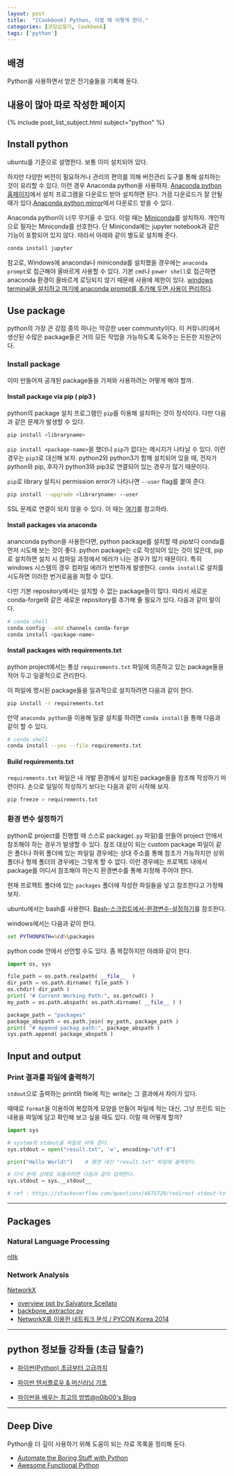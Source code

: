 ```yaml
---
layout: post
title:  "[Cookbook] Python, 이럴 때 이렇게 한다."
categories: [코딩삽질기, Cookbook]
tags: ['python']
---
```


## 배경

Python을 사용하면서 얻은 잔기술들을 기록해 둔다.

## 내용이 많아 따로 작성한 페이지

{% include post_list_subject.html subject="python" %}

## Install python

ubuntu를 기준으로 설명한다. 보통 이미 설치되어 있다. 

하지만 다양한 버전이 필요하거나 관리의 편의를 의해 버전관리 도구를 통해 설치하는 것이 유리할 수 있다. 이런 경우 Anaconda python을 사용하자. [Anaconda python 홈페이지](https://www.anaconda.com/distribution/#linux)에서 설치 프로그램을 다운로드 받아 설치하면 된다. 가끔 다운로드가 잘 안될 때가 있다.[Anaconda python mirror](https://mirrors.tuna.tsinghua.edu.cn/anaconda/archive/)에서 다운로드 받을 수 있다.

Anaconda python이 너무 무거울 수 있다. 이럴 때는 [Miniconda](https://docs.conda.io/en/latest/miniconda.html)를 설치하자. 개인적으로 필자는 Miniconda를 선호한다. 단 Miniconda에는 jupyter notebook과 같은 기능이 포함되어 있지 않다. 따라서 아래와 같이 별도로 설치해 준다. 

```bash
conda install jupyter
```

참고로, Windows에 anaconda나 miniconda를 설치했을 경우에는 `anaconda prompt`로 접근해야 올바르게 사용할 수 있다. 기본 `cmd`나 `power shell`로 접근하면 anaconda 환경이 올바르게 로딩되지 않기 때문에 사용에 제한이 있다. [windows terminal을 설치하고 여기에 anaconda prompt를 추가해 두면 사용이 편리하다](//pinedance.github.io/blog/2020/06/23/Windows-Terminal#condashell%EC%9D%84-%EC%B6%94%EA%B0%80%ED%95%B4-%EB%B3%B4%EC%9E%90). 

## Use package

python의 가장 큰 강점 중의 하나는 막강한 user community이다. 이 커뮤니티에서 생산된 수많은 package들은 거의 모든 작업을 가능하도록 도와주는 든든한 지원군이다.

### Install package

이미 만들어져 공개된 package들을 가져와 사용하려는 어떻게 해야 할까.

#### Install package via pip ( pip3 )

python의 package 설치 프로그램인 `pip`를 이용해 설치하는 것이 정석이다. 다만 다음과 같은 문제가 발생할 수 있다.

```bash
pip install <libraryname>
```

`pip install <package-name>`을 했더니 `pip`가 없다는 메시지가 나타날 수 있다. 이런 경우는 `pip3`로 대신해 보자. python2와 python3가 함께 설치되어 있을 때, 전자가 python와 pip, 후자가 python3와 pip3로 연결되어 있는 경우가 많기 때문이다.

`pip`로 library 설치시 permission error가 나타나면 `--user` flag를 붙여 준다.

```bash
pip install --upgrade <libraryname> --user
```

SSL 문제로 연결이 되지 않을 수 있다. 이 때는 [여기](https://pinedance.github.io/blog/2017/11/02/how-to-bypass-SSL)를 참고하라.

#### Install packages via anaconda

ananconda python을 사용한다면, python package를 설치할 때 pip보다 conda를 먼저 시도해 보는 것이 좋다. python package는 c로 작성되어 있는 것이 많은데, pip로 설치하면 설치 시 컴파일 과정에서 에러가 나는 경우가 많기 때문이다. 특히 windows 시스템의 경우 컴파일 에러가 빈번하게 발생한다. `conda install`로 설치를 시도하면 이러한 번거로움을 피할 수 있다.

다만 기본 repository에서는 설치할 수 없는 package들이 많다. 따라서 새로운 conda-forge와 같은 새로운 repository를 추가해 줄 필요가 있다. 다음과 같이 말이다.

```bash
# conda shell
conda config --add channels conda-forge
conda install <package-name>
```

#### Install packages with requirements.txt

python project에서는 통상 `requirements.txt` 파일에 의존하고 있는 package들을 적어 두고 일괄적으로 관리한다.

이 파일에 명시된 package들을 일과적으로 설치하려면 다음과 같이 한다.

```bash
pip install -r requirements.txt
```

만약 `anaconda python`을 이용해 일괄 설치를 하려면 `conda install`을 통해 다음과 같이 할 수 있다.

```bash
# conda shell
conda install --yes --file requirements.txt
```

#### Build requirements.txt

`requirements.txt` 파일은 내 개발 환경에서 설치된 package들을 참조해 작성하기 마련이다. 손으로 일일이 작성하기 보다는 다음과 같이 시작해 보자.

```bash
pip freeze > requirements.txt
```

### 환경 변수 설정하기

python로 project를 진행할 때 스스로 package(`.py` 파일)를 만들어 project 안에서 참조해야 하는 경우가 발생할 수 있다. 참조 대상이 되는 custom package 파일이 같은 폴더나 하위 폴더에 있는 파일일 경우에는 상대 주소를 통해 참조가 가능하지만 상위 폴더나 형제 폴더의 경우에는 그렇게 할 수 없다. 이런 경우에는 프로젝트 내에서 package를 어디서 참조해야 하는지 환경변수를 통해 지정해 주어야 한다.

현재 프로젝트 폴더에 있는 `packages` 폴더에 작성한 파일들을 넣고 참조한다고 가정해 보자.

ubuntu에서는 bash를 사용한다. [Bash-스크립트에서-환경변수-설정하기](https://pinedance.github.io/blog/2019/05/09/Bash-Cookbook#bash-스크립트에서-환경변수-설정하기)를 참조한다.

windows에서는 다음과 같이 한다.

```cmd
set PYTHONPATH=%cd%\packages
```

python code 안에서 선언할 수도 있다. 좀 복잡하지만 아래와 같이 한다.

```python
import os, sys

file_path = os.path.realpath( __file__  )
dir_path = os.path.dirname( file_path )
os.chdir( dir_path )
print( "# Current Working Path:", os.getcwd() )
my_path = os.path.abspath( os.path.dirname( __file__ ) )

package_path = "packages"
package_abspath = os.path.join( my_path, package_path )
print( "# Append packag path:", package_abspath )
sys.path.append( package_abspath )
```

## Input and output

### Print 결과를 파일에 출력하기

`stdout`으로 출력하는 print와 file에 적는 write는 그 결과에서 차이가 있다.

때때로 `format`을 이용하여 복잡하게 모양을 만들어 파일에 적는 대신, 그냥 프린트 되는 내용을 파일에 담고 확인해 보고 싶을 때도 있다. 이럴 때 어떻게 할까?

```python
import sys

# system의 stdout을 파일로 바꿔 준다.
sys.stdout = open("result.txt", 'w', encoding="utf-8")

print("Hello World!")    # 화면 대신 "result.txt" 파일에 출력된다.

# 다시 본래 상태로 되돌리려면 다음과 같이 입력한다.
sys.stdout = sys.__stdout__

# ref : https://stackoverflow.com/questions/4675728/redirect-stdout-to-a-file-in-python
```



***

## Packages

### Natural Language Processing

[nltk](http://www.nltk.org/api/nltk.html)

### Network Analysis

[NetworkX](https://networkx.github.io/)
* [overview ppt by Salvatore Scellato](https://www.cl.cam.ac.uk/~cm542/teaching/2011/stna-pdfs/stna-lecture11.pdf)
* [backbone_extractor.py](https://gist.github.com/brianckeegan/8846206)
* [NetworkX를 이용한 네트워크 분석 / PYCON Korea 2014](https://www.pycon.kr/2014/program/7)

***

## python 정보들 강좌들 (초급 탈출?)

* [파이썬(Python) 초급부터 고급까지](https://www.youtube.com/playlist?list=PLRx0vPvlEmdD8u2rzxmQ-L97jHTHiiDdy)

* [파이썬 텐서플로우 & 머신러닝 기초](https://www.youtube.com/playlist?list=PLRx0vPvlEmdAbnmLH9yh03cw9UQU_o7PO)

* [파이썬을 배우는 최고의 방법@n0lb00's Blog](https://nolboo.kim/blog/2014/08/10/the-best-way-to-learn-python/)

***

## Deep Dive

Python을 더 깊이 사용하기 위해 도움이 되는 자료 목록을 정리해 둔다.

* [Automate the Boring Stuff with Python](https://automatetheboringstuff.com/)
* [Awesome Functional Python](https://github.com/sfermigier/awesome-functional-python/blob/master/README.md)
